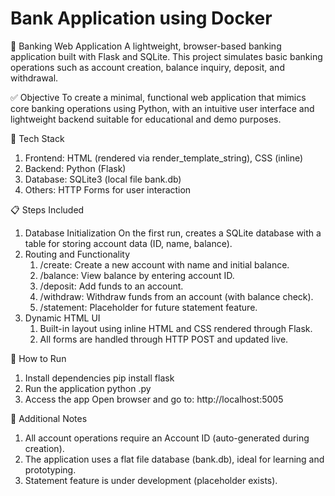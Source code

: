 # Bank Application using Docker

🏦 Banking Web Application
A lightweight, browser-based banking application built with Flask and SQLite. This project simulates basic banking operations such as account creation, balance inquiry, deposit, and withdrawal.

✅ Objective
To create a minimal, functional web application that mimics core banking operations using Python, with an intuitive user interface and lightweight backend suitable for educational and demo purposes.

🧰 Tech Stack
1. Frontend: HTML (rendered via render_template_string), CSS (inline)
2. Backend: Python (Flask)
3. Database: SQLite3 (local file bank.db)
4. Others: HTTP Forms for user interaction

📋 Steps Included
1. Database Initialization
   On the first run, creates a SQLite database with a table for storing account data (ID, name, balance).
2. Routing and Functionality
   1. /create: Create a new account with name and initial balance.
   2. /balance: View balance by entering account ID.
   3. /deposit: Add funds to an account.
   4. /withdraw: Withdraw funds from an account (with balance check).
   5. /statement: Placeholder for future statement feature.
3. Dynamic HTML UI
    1. Built-in layout using inline HTML and CSS rendered through Flask.
    2. All forms are handled through HTTP POST and updated live.
   
🚀 How to Run
1. Install dependencies
    pip install flask
2. Run the application
    python <filename>.py
3. Access the app
    Open browser and go to: http://localhost:5005
   
📌 Additional Notes
1. All account operations require an Account ID (auto-generated during creation).
2. The application uses a flat file database (bank.db), ideal for learning and prototyping.
3. Statement feature is under development (placeholder exists).


